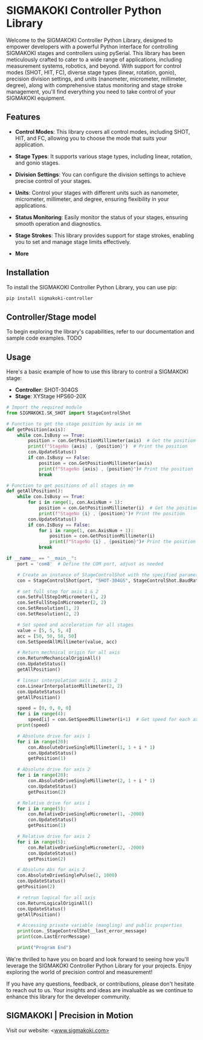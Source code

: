 # SIGMAKOKI Controller Python Library

Welcome to the SIGMAKOKI Controller Python Library, designed to empower developers with a powerful Python interface for controlling SIGMAKOKI stages and controllers using pySerial. This library has been meticulously crafted to cater to a wide range of applications, including measurement systems, robotics, and beyond. With support for control modes (SHOT, HIT, FC), diverse stage types (linear, rotation, gonio), precision division settings, and units (nanometer, micrometer, millimeter, degree), along with comprehensive status monitoring and stage stroke management, you'll find everything you need to take control of your SIGMAKOKI equipment.

## Features

- **Control Modes**: This library covers all control modes, including SHOT, HIT, and FC, allowing you to choose the mode that suits your application.

- **Stage Types**: It supports various stage types, including linear, rotation, and gonio stages.

- **Division Settings**: You can configure the division settings to achieve precise control of your stages.

- **Units**: Control your stages with different units such as nanometer, micrometer, millimeter, and degree, ensuring flexibility in your applications.

- **Status Monitoring**: Easily monitor the status of your stages, ensuring smooth operation and diagnostics.

- **Stage Strokes**: This library provides support for stage strokes, enabling you to set and manage stage limits effectively.

- **More**

## Installation

To install the SIGMAKOKI Controller Python Library, you can use pip:

```bash
pip install sigmakoki-controller
```

## Controller/Stage model

To begin exploring the library's capabilities, refer to our documentation and sample code examples.
TODO

## Usage

Here's a basic example of how to use this library to control a SIGMAKOKI stage:

- **Controller**: SHOT-304GS
- **Stage**: XYStage HPS60-20X  

```python
# Import the required module
from SIGMAKOKI.SK_SHOT import StageControlShot

# Function to get the stage position by axis in mm
def getPosition(axis):
    while con.IsBusy == True:
        position = con.GetPositionMillimeter(axis)  # Get the position in millimeters
        print(f"StageNo {axis} , {position}")  # Print the position
        con.UpdateStatus()
        if con.IsBusy == False:
            position = con.GetPositionMillimeter(axis)
            print(f"StageNo {axis} , {position}")# Print the position
            break

# Function to get positions of all stages in mm
def getAllPosition():
    while con.IsBusy == True:
        for i in range(1, con.AxisNum + 1):
            position = con.GetPositionMillimeter(i)  # Get the position for each axis
            print(f"StageNo {i} , {position}")# Print the position
        con.UpdateStatus()
        if con.IsBusy == False:
            for i in range(1, con.AxisNum + 1):
                position = con.GetPositionMillimeter(i)
                print(f"StageNo {i} , {position}")# Print the position
            break

if __name__ == "__main__":
    port = 'com8'  # Define the COM port, adjust as needed

    # Create an instance of StageControlShot with the specified parameters
    con = StageControlShot(port, "SHOT-304GS", StageControlShot.BaudRateclass.BR_9600)

    # set full step for axis 1 & 2
    con.SetFullStepInMicrometer(1, 2)
    con.SetFullStepInMicrometer(2, 2)
    con.SetResolution(1, 2)
    con.SetResolution(2, 2)

    # Set speed and acceleration for all stages
    value = [5, 5, 5, 4]
    acc = [50, 50, 50, 50]
    con.SetSpeedAllMillimeter(value, acc)

    # Return mechnical origin for all axis   
    con.ReturnMechanicalOriginAll()
    con.UpdateStatus()
    getAllPosition()

    # linear interpolation axis 1, axis 2 
    con.LinearInterpolationMillimeter(2, 2)
    con.UpdateStatus()
    getAllPosition()

    speed = [0, 0, 0, 0]
    for i in range(4):
        speed[i] = con.GetSpeedMillimeter(i+1)  # Get speed for each axis
    print(speed)

    # Absolute drive for axis 1
    for i in range(20):
        con.AbsoluteDriveSingleMillimeter(1, 1 + i * 1)
        con.UpdateStatus()
        getPosition(1)

    # Absolute drive for axis 2
    for i in range(20):
        con.AbsoluteDriveSingleMillimeter(2, 1 + i * 1)
        con.UpdateStatus()
        getPosition(2)

    # Relative drive for axis 1
    for i in range(5):
        con.RelativeDriveSingleMicrometer(1, -2000)
        con.UpdateStatus()
        getPosition(1)

    # Relative drive for axis 2
    for i in range(5):
        con.RelativeDriveSingleMicrometer(2, -2000)
        con.UpdateStatus()
        getPosition(2)

    # Absolute Abs for axis 2
    con.AbsoluteDriveSinglePulse(2, 1000)    
    con.UpdateStatus()
    getPosition(2)

    # retrun logical for all axis
    con.ReturnLogicalOriginAll()
    con.UpdateStatus()
    getAllPosition()

    # Accessing private variable (mangling) and public properties
    print(con._StageControlShot__last_error_message)
    print(con.LastErrorMessage)

    print("Program End")
```

We're thrilled to have you on board and look forward to seeing how you'll leverage the SIGMAKOKI Controller Python Library for your projects. Enjoy exploring the world of precision control and measurement!

If you have any questions, feedback, or contributions, please don't hesitate to reach out to us. Your insights and ideas are invaluable as we continue to enhance this library for the developer community.

## SIGMAKOKI | Precision in Motion

Visit our website: <www.sigmakoki.com>
